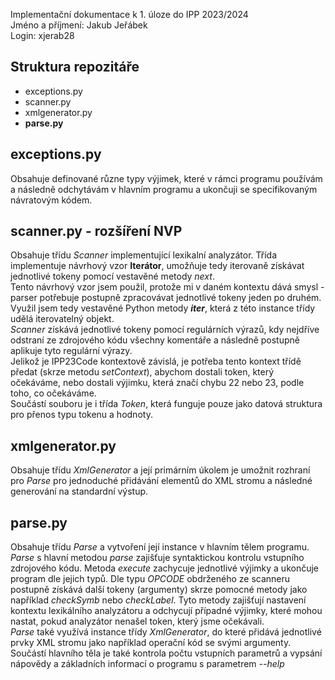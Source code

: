 Implementační dokumentace k 1. úloze do IPP 2023/2024\
Jméno a příjmení: Jakub Jeřábek\
Login: xjerab28

## Struktura repozitáře
- exceptions.py
- scanner.py
- xmlgenerator.py
- **parse.py**

## exceptions.py
Obsahuje definované různe typy výjimek, které v rámci programu používám a následně odchytávám v hlavním programu a ukončuji se specifikovaným návratovým kódem. 

## scanner.py - rozšíření NVP
Obsahuje třídu *Scanner* implementující lexikalní analyzátor. Třída implementuje návrhový vzor **Iterátor**, umožňuje tedy iterovaně získávat jednotlivé tokeny pomocí vestavěné metody *next*.\
Tento návrhový vzor jsem použil, protože mi v daném kontextu dává smysl - parser potřebuje postupně zpracovávat jednotlivé tokeny jeden po druhém. Využil jsem tedy vestavěné Python metody *__iter__*, která z této instance třídy udělá iterovatelný objekt.\
*Scanner* získává jednotlivé tokeny pomocí regulárních výrazů, kdy nejdříve odstraní ze zdrojového kódu všechny komentáře a následně postupně aplikuje tyto regulární výrazy.\
Jelikož je IPP23Code kontextově závislá, je potřeba tento kontext třídě předat (skrze metodu *setContext*), abychom dostali token, který očekáváme, nebo dostali výjimku, která značí chybu 22 nebo 23, podle toho, co očekáváme.\
Součástí souboru je i třída *Token*, která funguje pouze jako datová struktura pro přenos typu tokenu a hodnoty.

## xmlgenerator.py
Obsahuje třídu *XmlGenerator* a její primárním úkolem je umožnit rozhraní pro *Parse* pro jednoduché přidávání elementů do XML stromu a následné generování na standardní výstup.

## parse.py 
Obsahuje třídu *Parse* a vytvoření její instance v hlavním tělem programu. *Parse* s hlavní metodou *parse* zajišťuje syntaktickou kontrolu vstupního zdrojového kódu. Metoda *execute* zachycuje jednotlivé výjimky a ukončuje program dle jejich typů. Dle typu *OPCODE* obdrženého ze scanneru postupně získává další tokeny (argumenty) skrze pomocné metody jako například *checkSymb* nebo *checkLabel*. Tyto metody zajišťují nastavení kontextu lexikálního analyzátoru a odchycují případné výjimky, které mohou nastat, pokud analyzátor nenašel token, který jsme očekávali.\
*Parse* také využívá instance třídy *XmlGenerator*, do které přidává jednotlivé prvky XML stromu jako například operační kód se svými argumenty.\
Součástí hlavního těla je také kontrola počtu vstupních parametrů a vypsání nápovědy a základních informací o programu s parametrem *--help*


